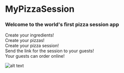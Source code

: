 # MyPizzaSession 

### Welcome to the world's first pizza session app

Create your ingredients!<br/>
Create your pizzas!<br/>
Create your pizza session!<br/>
Send the link for the session to your guests!<br/>
Your guests can order online!<br/>


![alt text](https://repository-images.githubusercontent.com/783656255/17d36d8d-4e1b-4dc4-93ec-57aac7dc3805)
